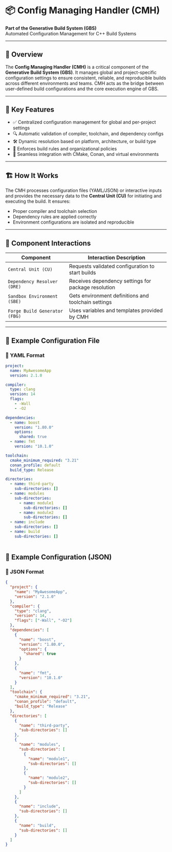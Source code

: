 # 📦 Config Managing Handler (CMH)

**Part of the Generative Build System (GBS)**  
Automated Configuration Management for C++ Build Systems

---

## 🧩 Overview

The **Config Managing Handler (CMH)** is a critical component of the **Generative Build System (GBS)**. It manages global and project-specific configuration settings to ensure consistent, reliable, and reproducible builds across different environments and teams. CMH acts as the bridge between user-defined build configurations and the core execution engine of GBS.

---

## 🚀 Key Features

- ✅ Centralized configuration management for global and per-project settings
- 🔍 Automatic validation of compiler, toolchain, and dependency configs
- 🛠 Dynamic resolution based on platform, architecture, or build type
- 🔐 Enforces build rules and organizational policies
- 🔄 Seamless integration with CMake, Conan, and virtual environments

---

## 🏗 How It Works

The CMH processes configuration files (YAML/JSON) or interactive inputs and provides the necessary data to the **Central Unit (CU)** for initiating and executing the build. It ensures:
- Proper compiler and toolchain selection
- Dependency rules are applied correctly
- Environment configurations are isolated and reproducible

---

## 🔗 Component Interactions

| Component         | Interaction Description                                     |
|------------------|-------------------------------------------------------------|
| `Central Unit (CU)` | Requests validated configuration to start builds           |
| `Dependency Resolver (DRE)` | Receives dependency settings for package resolution    |
| `Sandbox Environment (SBE)` | Gets environment definitions and toolchain settings |
| `Forge Build Generator (FBG)` | Uses variables and templates provided by CMH          |

---


## 📁 Example Configuration File

### 🔹 YAML Format

```yaml
project:
  name: MyAwesomeApp
  version: 2.1.0

compiler:
  type: clang
  version: 14
  flags:
    - -Wall
    - -O2

dependencies:
  - name: boost
    version: "1.80.0"
    options:
      shared: true
  - name: fmt
    version: "10.1.0"

toolchain:
  cmake_minimum_required: "3.21"
  conan_profile: default
  build_type: Release

directories:
  - name: third-party
    sub-directories: []
  - name: modules
    sub-directories:
      - name: module1
        sub-directories: []
      - name: module2
        sub-directories: []
  - name: include
    sub-directories: []
  - name: build
    sub-directories: []
    
```



## 📁 Example Configuration (JSON)
### 🔹 JSON Format
```json
{
  "project": {
    "name": "MyAwesomeApp",
    "version": "2.1.0"
  },
  "compiler": {
    "type": "clang",
    "version": 14,
    "flags": ["-Wall", "-O2"]
  },
  "dependencies": [
    {
      "name": "boost",
      "version": "1.80.0",
      "options": {
        "shared": true
      }
    },
    {
      "name": "fmt",
      "version": "10.1.0"
    }
  ],
  "toolchain": {
    "cmake_minimum_required": "3.21",
    "conan_profile": "default",
    "build_type": "Release"
  },
  "directories": [
    {
      "name": "third-party",
      "sub-directories": []
    },
    {
      "name": "modules",
      "sub-directories": [
        {
          "name": "module1",
          "sub-directories": []
        },
        {
          "name": "module2",
          "sub-directories": []
        }
      ]
    },
    {
      "name": "include",
      "sub-directories": []
    },
    {
      "name": "build",
      "sub-directories": []
    }
  ]
}
